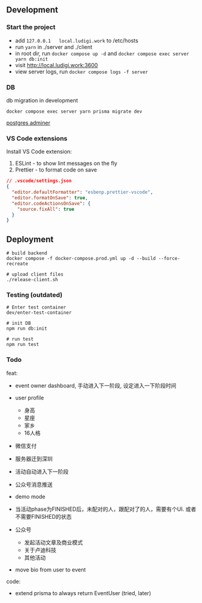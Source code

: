 ## Development

### Start the project

- add `127.0.0.1   local.ludigi.work` to /etc/hosts
- run `yarn` in ./server and ./client
- in root dir, run `docker compose up -d` and `docker compose exec server yarn db:init`
- visit http://local.ludigi.work:3600
- view server logs, run `docker compose logs -f server`

### DB

db migration in development
```
docker compose exec server yarn prisma migrate dev
```

[postgres adminer](http://localhost:8081/?pgsql=db&username=postgres&db=matching_app&ns=public)


### VS Code extensions

Install VS Code extension:

1. ESLint - to show lint messages on the fly
2. Prettier - to format code on save

```json
// .vscode/settings.json
{
  "editor.defaultFormatter": "esbenp.prettier-vscode",
  "editor.formatOnSave": true,
  "editor.codeActionsOnSave": {
    "source.fixAll": true
  }
}
```

## Deployment

```
# build backend
docker compose -f docker-compose.prod.yml up -d --build --force-recreate

# upload client files
./release-client.sh
```

### Testing (outdated)

```
# Enter test container
dev/enter-test-container

# init DB
npm run db:init

# run test
npm run test
```

### Todo

feat:
- event owner dashboard, 手动进入下一阶段, 设定进入一下阶段时间
- user profile 
  - 身高
  - 星座
  - 家乡
  - 16人格

- 微信支付
- 服务器迁到深圳
- 活动自动进入下一阶段
- 公众号消息推送
- demo mode
- 当活动phase为FINISHED后，未配对的人，跟配对了的人，需要有个UI. 或者不需要FINISHED的状态
- 公众号
  - 发起活动文章及商业模式
  - 关于卢迪科技
  - 其他活动
- move bio from user to event

code:
- extend prisma to always return EventUser (tried, later)